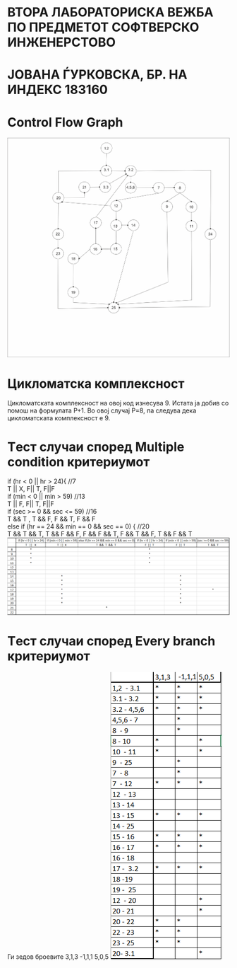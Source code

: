 # ВТОРА ЛАБОРАТОРИСКА ВЕЖБА ПО ПРЕДМЕТОТ СОФТВЕРСКО ИНЖЕНЕРСТОВО
# ЈОВАНА ЃУРКОВСКА, БР. НА ИНДЕКС 183160
# Control Flow Graph
![Control Flow Graph](https://github.com/Jovana325/SI_lab2_183160/blob/main/CFG.png)
# Цикломатска комплексност
Цикломатската комплексност на овој код изнесува 9. Истата ја добив со помош на формулата P+1. Во овој случај P=8, па следува дека цикломатската комплексност е 9.
# Tест случаи според Multiple condition критериумот
if (hr < 0 || hr > 24){  //7      <br />
    T || X, F|| T, F||F            <br />
if (min < 0 || min > 59)  //13     <br />
    T || F, F|| T, F||F          <br />
if (sec >= 0 && sec <= 59) //16    <br />
    T && T , T && F, F && T, F && F     <br />
else if (hr == 24 && min == 0 && sec == 0) {  //20   <br />
    T && T && T, T && F && F, F && F && T, F && T && F, T && F && T   <br />
![Multiple condition](https://github.com/Jovana325/SI_lab2_183160/blob/main/Multiple%20condition.png)
# Tест случаи според Every branch критериумот
Ги зедов броевите 3,1,3   -1,1,1   5,0,5
![Every branch](https://github.com/Jovana325/SI_lab2_183160/blob/main/Every%20Branch.png)
